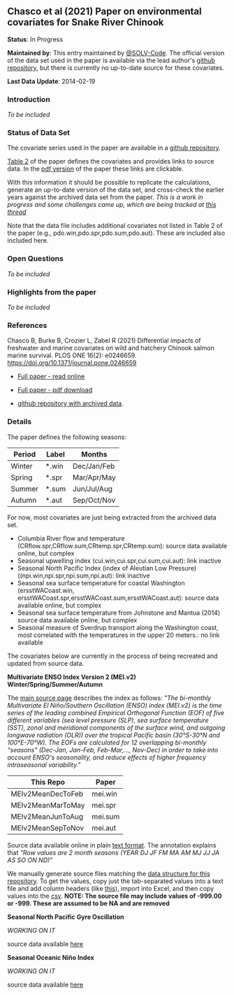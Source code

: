 ## Chasco  et al (2021) Paper on environmental covariates for Snake River Chinook

**Status**: In Progress

**Maintained by**: This entry maintained by [@SOLV-Code](https://github.com/SOLV-Code). The official version of the data set used in the paper is available via the lead author's [github repository](https://github.com/bchasco/SAR_paper), but there is currently no up-to-date source for these covariates.

**Last Data Update**: 2014-02-19

### Introduction

*To be included*


### Status of Data Set

The covariate series used in the paper are available in a [github repository](https://github.com/bchasco/SAR_paper).

[Table 2](https://journals.plos.org/plosone/article/figure?id=10.1371/journal.pone.0246659.t002) of the paper defines the covariates and provides links to source data. In the [pdf version](https://journals.plos.org/plosone/article/file?id=10.1371/journal.pone.0246659&type=printable) of the paper these links are clickable. 

With this information it should be possible to replicate the calculations, generate an up-to-date version of the data set, and cross-check the earlier years against the archived data set from the paper. *This is a work in progress and some challenges came up, which are being tracked at [this thread](https://github.com/SOLV-Code/Open-Source-Env-Cov-PacSalmon/issues/74)*

Note that the data file includes additional covariates not listed in Table 2 of the paper (e.g., pdo.win,pdo.spr,pdo.sum,pdo.aut). These are included also included here.


### Open Questions 

*To be included*

### Highlights from the paper

*To be included*





### References

Chasco B, Burke B, Crozier L, Zabel R (2021) Differential impacts of freshwater and marine covariates on wild and hatchery Chinook salmon marine survival. PLOS ONE 16(2): e0246659. https://doi.org/10.1371/journal.pone.0246659

* [Full paper - read online](https://doi.org/10.1371/journal.pone.0246659)

* [Full paper - pdf download](https://journals.plos.org/plosone/article/file?id=10.1371/journal.pone.0246659&type=printable)

* [github repository with archived data](https://github.com/bchasco/SAR_paper).


### Details

The paper defines the following seasons:

Period |Label | Months
-- | -- |  --
Winter | *.win | Dec/Jan/Feb
Spring | *.spr | Mar/Apr/May
Summer | *.sum  | Jun/Jul/Aug
Autumn | *.aut  | Sep/Oct/Nov


For now, most covariates are just being extracted from the archived data set. 

* Columbia River flow and temperature (CRflow.spr,CRflow.sum,CRtemp.spr,CRtemp.sum): source data available online, but complex
* Seasonal upwelling index (cui.win,cui.spr,cui.sum,cui.aut): link inactive
* Seasonal North Pacific Index (index of Aleutian Low Pressure)((npi.win,npi.spr,npi.sum,npi.aut): link inactive
* Seasonal sea surface temperature for coastal Washington (ersstWACoast.win, ersstWACoast.spr,ersstWACoast.sum,ersstWACoast.aut): source data available online, but complex
* Seasonal sea surface temperature from Johnstone and Mantua (2014) source data available online, but complex
* Seasonal measure of Sverdrup transport along the Washington coast, most correlated with the temperatures in the upper 20 meters.: no link available


The covariates below are currently in the process of being recreated and updated from source data.


**Multivariate ENSO Index Version 2 (MEI.v2) Winter/Spring/Summer/Autumn**

The [main source page](https://www.psl.noaa.gov/enso/mei/) describes the index as follows: *"The bi-monthly Multivariate El Niño/Southern Oscillation (ENSO) index (MEI.v2) is the time series of the leading combined Empirical Orthogonal Function (EOF) of five different variables (sea level pressure (SLP), sea surface temperature (SST), zonal and meridional components of the surface wind, and outgoing longwave radiation (OLR)) over the tropical Pacific basin (30°S-30°N and 100°E-70°W). The EOFs are calculated for 12 overlapping bi-monthly "seasons" (Dec-Jan, Jan-Feb, Feb-Mar,..., Nov-Dec) in order to take into account ENSO's seasonality, and reduce effects of higher frequency intraseasonal variability."*


This Repo | Paper
-- | -- 
MEIv2MeanDecToFeb	| mei.win 
MEIv2MeanMarToMay	| mei.spr 
MEIv2MeanJunToAug	| mei.sum 
MEIv2MeanSepToNov	| mei.aut 

Source data available online in plain [text format](https://psl.noaa.gov/enso/mei/data/meiv2.data). 
The annotation explains that *"Row values are 2 month seasons (YEAR DJ JF FM MA AM MJ JJ JA AS SO ON ND)"*

We manually generate source files matching the [data structure for this repository](https://github.com/SOLV-Code/Open-Source-Env-Cov-PacSalmon/tree/main/DATA). To get the values, copy just the tab-separated values into a text file and add column headers (like [this](https://github.com/SOLV-Code/Open-Source-Env-Cov-PacSalmon/blob/main/DATA/Chascoetal2021_SnakeRiverCk/RawFiles/MEIv2Source_DataRaw.txt)), import into Excel, and then copy values into the [csv](https://github.com/SOLV-Code/Open-Source-Env-Cov-PacSalmon/blob/main/DATA/Chascoetal2021_SnakeRiverCk/MEIv2Source_Data.csv). **NOTE: The source file may include values of -999.00 or -999. These are assumed to be NA and are removed**


**Seasonal North Pacific Gyre Oscillation**

*WORKING ON IT*

source data available [here](http://www.o3d.org/npgo/npgo.php)


**Seasonal Oceanic Niño Index**

*WORKING ON IT*

source data available [here](https://origin.cpc.ncep.noaa.gov/products/analysis_monitoring/ensostuff/ONI_v5.php)